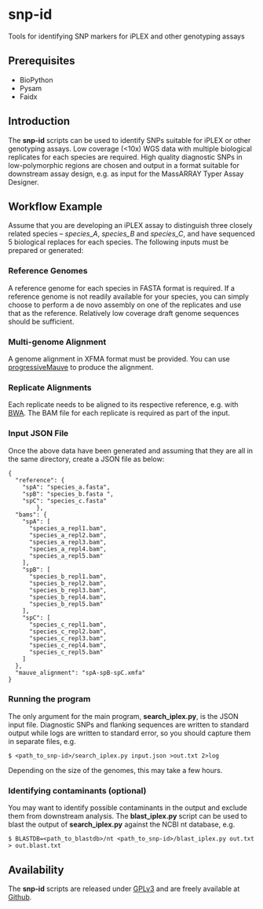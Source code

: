 # snp-id
Tools for identifying SNP markers for iPLEX and other genotyping assays

## Prerequisites
- BioPython
- Pysam
- Faidx

## Introduction
The **snp-id** scripts can be used to identify SNPs suitable for iPLEX or other genotyping assays.  Low coverage (<10x) WGS data with multiple biological replicates for each species are required.  High quality diagnostic SNPs in low-polymorphic regions are chosen and output in a format suitable for downstream assay design, e.g. as input for the MassARRAY Typer Assay Designer.

## Workflow Example
Assume that you are developing an iPLEX assay to distinguish three closely related species – _species_A_, _species_B_ and _species_C_, and have sequenced 5 biological replaces for each species.  The following inputs must be prepared or generated:

### Reference Genomes
A reference genome for each species in FASTA format is required.  If a reference genome is not readily available for your species, you can simply choose to perform a de novo assembly on one of the replicates and use that as the reference.  Relatively low coverage draft genome sequences should be sufficient.

### Multi-genome Alignment
A genome alignment in XFMA format must be provided.  You can use [progressiveMauve](http://darlinglab.org/mauve/user-guide/progressivemauve.html) to produce the alignment.

### Replicate Alignments
Each replicate needs to be aligned to its respective reference, e.g. with [BWA](https://github.com/lh3/bwa).  The BAM file for each replicate is required as part of the input.

### Input JSON File
Once the above data have been generated and assuming that they are all in the same directory, create a JSON file as below:

```
{
  "reference": {
    "spA": "species_a.fasta",
    "spB": "species_b.fasta ",
    "spC": "species_c.fasta"
        },
  "bams": {
    "spA": [
      "species_a_repl1.bam",
      "species_a_repl2.bam",
      "species_a_repl3.bam",
      "species_a_repl4.bam",
      "species_a_repl5.bam"
    ],
    "spB": [
      "species_b_repl1.bam",
      "species_b_repl2.bam",
      "species_b_repl3.bam",
      "species_b_repl4.bam",
      "species_b_repl5.bam"
    ],
    "spC": [
      "species_c_repl1.bam",
      "species_c_repl2.bam",
      "species_c_repl3.bam",
      "species_c_repl4.bam",
      "species_c_repl5.bam"
    ]
  },
  "mauve_alignment": "spA-spB-spC.xmfa"
}
```

### Running the program
The only argument for the main program, **search_iplex.py**, is the JSON input file.  Diagnostic SNPs and flanking sequences are written to standard output while logs are written to standard error, so you should capture them in separate files, e.g.
```
$ <path_to_snp-id>/search_iplex.py input.json >out.txt 2>log
```
Depending on the size of the genomes, this may take a few hours.

### Identifying contaminants (optional)
You may want to identify possible contaminants in the output and exclude them from downstream analysis.  The **blast_iplex.py** script can be used to blast the output of **search_iplex.py** against the NCBI nt database, e.g.

```
$ BLASTDB=<path_to_blastdb>/nt <path_to_snp-id>/blast_iplex.py out.txt > out.blast.txt
```

## Availability
The **snp-id** scripts are released under [GPLv3](https://www.gnu.org/licenses/gpl-3.0.en.html) and are freely available at [Github](https://github.com/ClockLabX/snp-id/).
